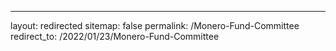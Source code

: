 ---
layout: redirected
sitemap: false
permalink: /Monero-Fund-Committee
redirect_to: /2022/01/23/Monero-Fund-Committee

